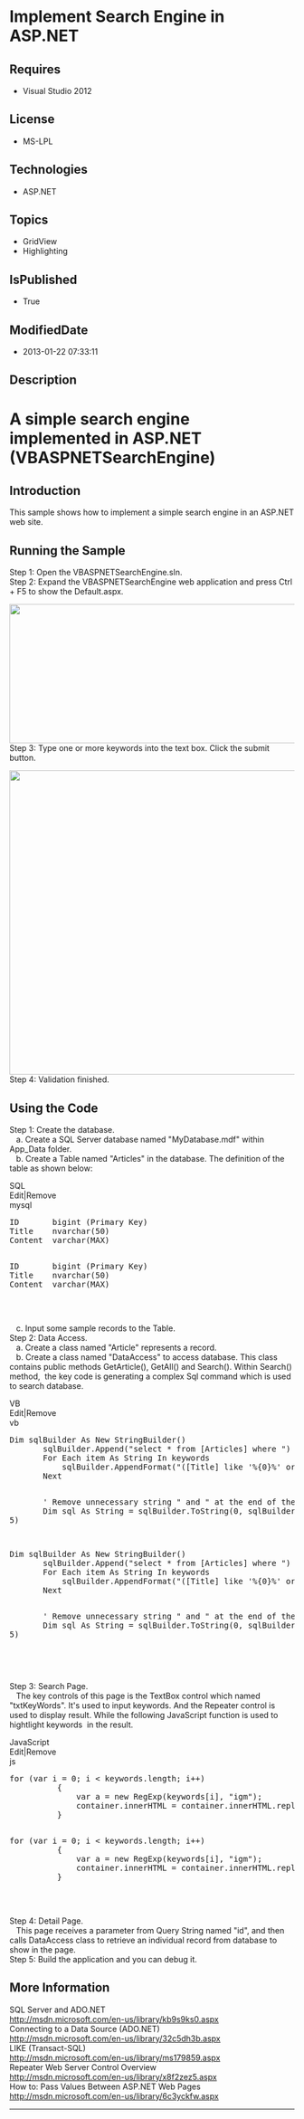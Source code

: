 # Implement Search Engine in ASP.NET
## Requires
* Visual Studio 2012
## License
* MS-LPL
## Technologies
* ASP.NET
## Topics
* GridView
* Highlighting
## IsPublished
* True
## ModifiedDate
* 2013-01-22 07:33:11
## Description

<h1>A simple search engine implemented in ASP.NET (<span class="SpellE">VBASPNETSearchEngine</span>)</h1>
<h2>Introduction</h2>
<p class="MsoNormal">This sample shows how to implement a simple search engine in an ASP.NET web site.<span style="">
</span></p>
<h2>Running the Sample</h2>
<p class="MsoNormal">Step 1: Open the VBASPNETSearchEngine.sln.<br>
Step 2: Expand the <span class="SpellE">VBASPNETSearchEngine</span> web application and press Ctrl &#43; F5 to show the Default.aspx.</p>
<p class="MsoNormal"><span style=""><img src="/site/view/file/75063/1/image.png" alt="" width="521" height="246" align="middle">
</span><br>
Step 3: <span style="">Type one or more keywords into the text box.</span> <span style="">
Click the submit button.</span></p>
<p class="MsoNormal"><span style=""><img src="/site/view/file/75064/1/image.png" alt="" width="519" height="538" align="middle">
</span><br>
Step 4: Validation finished.</p>
<h2>Using the Code</h2>
<p class="MsoNormal">Step 1: Create the database.<span style=""><br>
</span><span style="">&nbsp;&nbsp; </span>a. Create a SQL Server database named &quot;MyDatabase.mdf&quot; within App_Data folder.<span style=""><br>
</span><span style="">&nbsp;&nbsp; </span>b. Create a Table named &quot;Articles&quot; in the database. The definition of the table as shown below:<span style="">
</span></p>
<div class="scriptcode">
<div class="pluginEditHolder" pluginCommand="mceScriptCode">
<div class="title"><span>SQL</span></div>
<div class="pluginLinkHolder"><span class="pluginEditHolderLink">Edit</span>|<span class="pluginRemoveHolderLink">Remove</span>
</div>
<span class="hidden">mysql</span>
<pre class="hidden">
ID&nbsp;&nbsp;&nbsp;&nbsp;&nbsp;&nbsp; bigint (Primary Key)
Title&nbsp;&nbsp;&nbsp; nvarchar(50)
Content&nbsp; varchar(MAX)

</pre>
<pre id="codePreview" class="mysql">
ID&nbsp;&nbsp;&nbsp;&nbsp;&nbsp;&nbsp; bigint (Primary Key)
Title&nbsp;&nbsp;&nbsp; nvarchar(50)
Content&nbsp; varchar(MAX)

</pre>
</div>
</div>
<div class="endscriptcode">&nbsp;</div>
<p class="MsoNormal"><span style="">&nbsp;&nbsp; </span>c. Input some sample records to the Table.<span style=""><br>
</span>Step 2: Data Access.<span style=""><br>
</span><span style="">&nbsp;&nbsp; </span>a. Create a class named &quot;Article&quot; represents a record.<span style=""><br>
</span><span style="">&nbsp;&nbsp; </span>b. Create a class named &quot;DataAccess&quot; to access database. This class contains public methods GetArticle(), GetAll() and Search(). Within
<span class="GramE">Search(</span>) method,<span style="">&nbsp;&nbsp;</span>the key code is generating a complex Sql command which is used to search database.<span style="">
</span></p>
<div class="scriptcode">
<div class="pluginEditHolder" pluginCommand="mceScriptCode">
<div class="title"><span>VB</span></div>
<div class="pluginLinkHolder"><span class="pluginEditHolderLink">Edit</span>|<span class="pluginRemoveHolderLink">Remove</span>
</div>
<span class="hidden">vb</span>
<pre class="hidden">
Dim sqlBuilder As New StringBuilder()
&nbsp;&nbsp;&nbsp;&nbsp;&nbsp;&nbsp; sqlBuilder.Append(&quot;select * from [Articles] where &quot;)
&nbsp;&nbsp;&nbsp;&nbsp;&nbsp;&nbsp; For Each item As String In keywords
&nbsp;&nbsp;&nbsp;&nbsp;&nbsp;&nbsp;&nbsp;&nbsp;&nbsp;&nbsp; sqlBuilder.AppendFormat(&quot;([Title] like '%{0}%' or [Content] like '%{0}%') and &quot;, item)
&nbsp;&nbsp;&nbsp;&nbsp;&nbsp;&nbsp; Next


&nbsp;&nbsp;&nbsp;&nbsp;&nbsp;&nbsp; ' Remove unnecessary string &quot; and &quot; at the end of the command.
&nbsp;&nbsp;&nbsp;&nbsp;&nbsp;&nbsp; Dim sql As String = sqlBuilder.ToString(0, sqlBuilder.Length - 5)

</pre>
<pre id="codePreview" class="vb">
Dim sqlBuilder As New StringBuilder()
&nbsp;&nbsp;&nbsp;&nbsp;&nbsp;&nbsp; sqlBuilder.Append(&quot;select * from [Articles] where &quot;)
&nbsp;&nbsp;&nbsp;&nbsp;&nbsp;&nbsp; For Each item As String In keywords
&nbsp;&nbsp;&nbsp;&nbsp;&nbsp;&nbsp;&nbsp;&nbsp;&nbsp;&nbsp; sqlBuilder.AppendFormat(&quot;([Title] like '%{0}%' or [Content] like '%{0}%') and &quot;, item)
&nbsp;&nbsp;&nbsp;&nbsp;&nbsp;&nbsp; Next


&nbsp;&nbsp;&nbsp;&nbsp;&nbsp;&nbsp; ' Remove unnecessary string &quot; and &quot; at the end of the command.
&nbsp;&nbsp;&nbsp;&nbsp;&nbsp;&nbsp; Dim sql As String = sqlBuilder.ToString(0, sqlBuilder.Length - 5)

</pre>
</div>
</div>
<div class="endscriptcode">&nbsp;</div>
<p class="MsoNormal">Step 3: Search Page.<span style=""><br>
</span><span style="">&nbsp;&nbsp; The key controls of this page is the TextBox control which named &quot;txtKeyWords&quot;. It&#39;s used to input keywords. And the Repeater control is used to display result.&nbsp;While the following JavaScript function is used to hightlight
 keywords&nbsp; in the result.</span></p>
<div class="scriptcode">
<div class="pluginEditHolder" pluginCommand="mceScriptCode">
<div class="title"><span>JavaScript</span></div>
<div class="pluginLinkHolder"><span class="pluginEditHolderLink">Edit</span>|<span class="pluginRemoveHolderLink">Remove</span>
</div>
<span class="hidden">js</span>
<pre class="hidden">
for (var i = 0; i &lt; keywords.length; i&#43;&#43;)
&nbsp;&nbsp;&nbsp;&nbsp;&nbsp;&nbsp;&nbsp;&nbsp;&nbsp; {
&nbsp;&nbsp;&nbsp;&nbsp;&nbsp;&nbsp;&nbsp;&nbsp;&nbsp;&nbsp;&nbsp;&nbsp;&nbsp; var a = new RegExp(keywords[i], &quot;igm&quot;);
&nbsp;&nbsp;&nbsp;&nbsp;&nbsp;&nbsp;&nbsp;&nbsp;&nbsp;&nbsp;&nbsp;&nbsp;&nbsp; container.innerHTML = container.innerHTML.replace(a, &quot;<span style="background:#FF0">&quot; &#43; keywords[i] &#43; &quot;</span>&quot;);
&nbsp;&nbsp;&nbsp;&nbsp;&nbsp;&nbsp;&nbsp;&nbsp;&nbsp; }

</pre>
<pre id="codePreview" class="js">
for (var i = 0; i &lt; keywords.length; i&#43;&#43;)
&nbsp;&nbsp;&nbsp;&nbsp;&nbsp;&nbsp;&nbsp;&nbsp;&nbsp; {
&nbsp;&nbsp;&nbsp;&nbsp;&nbsp;&nbsp;&nbsp;&nbsp;&nbsp;&nbsp;&nbsp;&nbsp;&nbsp; var a = new RegExp(keywords[i], &quot;igm&quot;);
&nbsp;&nbsp;&nbsp;&nbsp;&nbsp;&nbsp;&nbsp;&nbsp;&nbsp;&nbsp;&nbsp;&nbsp;&nbsp; container.innerHTML = container.innerHTML.replace(a, &quot;<span style="background:#FF0">&quot; &#43; keywords[i] &#43; &quot;</span>&quot;);
&nbsp;&nbsp;&nbsp;&nbsp;&nbsp;&nbsp;&nbsp;&nbsp;&nbsp; }

</pre>
</div>
</div>
<div class="endscriptcode">&nbsp;</div>
<p class="MsoNormal">Step 4: Detail Page.<span style=""><br>
</span><span style="">&nbsp;&nbsp; </span>This page receives a parameter from Query String named &quot;id&quot;, and then calls DataAccess class to retrieve an individual record from database to show in the page.<br>
Step <span style="">5</span>: Build the application and you can debug it.</p>
<h2>More Information</h2>
<p class="MsoNormal">SQL Server and ADO.NET<span style=""><br>
</span><a href="http://msdn.microsoft.com/en-us/library/kb9s9ks0.aspx">http://msdn.microsoft.com/en-us/library/kb9s9ks0.aspx</a><span style=""><br>
</span>Connecting to a Data Source (ADO.NET)<span style=""><br>
</span><a href="http://msdn.microsoft.com/en-us/library/32c5dh3b.aspx">http://msdn.microsoft.com/en-us/library/32c5dh3b.aspx</a><span style=""><br>
</span>LIKE (Transact-SQL)<span style=""><br>
</span><a href="http://msdn.microsoft.com/en-us/library/ms179859.aspx">http://msdn.microsoft.com/en-us/library/ms179859.aspx</a><span style=""><br>
</span>Repeater Web Server Control Overview<span style=""><br>
</span><a href="http://msdn.microsoft.com/en-us/library/x8f2zez5.aspx">http://msdn.microsoft.com/en-us/library/x8f2zez5.aspx</a><span style=""><br>
</span>How to: Pass Values Between ASP.NET Web Pages<span style=""><br>
</span><a href="http://msdn.microsoft.com/en-us/library/6c3yckfw.aspx">http://msdn.microsoft.com/en-us/library/6c3yckfw.aspx</a><span style="">
</span></p>
<hr>
<div><a href="http://go.microsoft.com/?linkid=9759640" style="margin-top:3px"><img alt="" src="http://bit.ly/onecodelogo">
</a></div>
